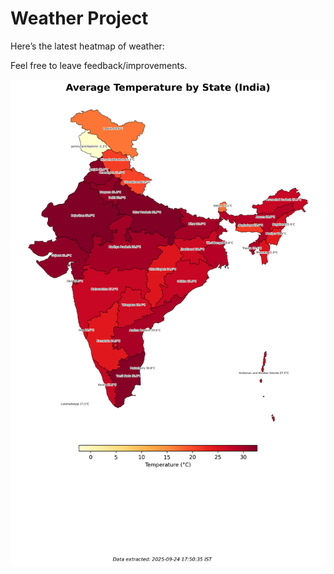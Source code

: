 # Weather Project

Here’s the latest heatmap of weather:

Feel free to leave feedback/improvements.

![India Heatmap](docs/assets/india_heatmap.png?v=D3E215)
